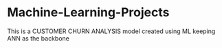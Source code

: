 # Machine-Learning-Projects
This is a CUSTOMER CHURN ANALYSIS  model created using ML keeping ANN as the backbone
